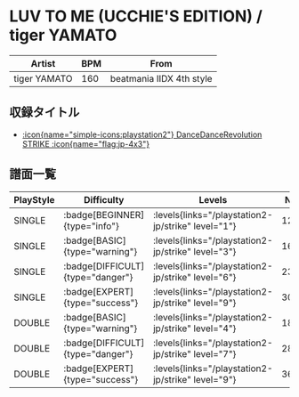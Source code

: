 # LUV TO ME (UCCHIE'S EDITION) / tiger YAMATO

|Artist|BPM|From|
|------|---|----|
|tiger YAMATO|160|beatmania IIDX 4th style|

## 収録タイトル

- [:icon{name="simple-icons:playstation2"} DanceDanceRevolution STRIKE :icon{name="flag:jp-4x3"}](/playstation2-jp/strike)

## 譜面一覧

|PlayStyle|Difficulty|Levels|Notes|Movie|
|---------|----------|------|-----|-----|
|SINGLE| :badge[BEGINNER]{type="info"}| :levels{links="/playstation2-jp/strike" level="1"}|127/1||
|SINGLE| :badge[BASIC]{type="warning"}| :levels{links="/playstation2-jp/strike" level="3"}|168/5||
|SINGLE| :badge[DIFFICULT]{type="danger"}| :levels{links="/playstation2-jp/strike" level="6"}|234/12||
|SINGLE| :badge[EXPERT]{type="success"}| :levels{links="/playstation2-jp/strike" level="9"}|307/15||
|DOUBLE| :badge[BASIC]{type="warning"}| :levels{links="/playstation2-jp/strike" level="4"}|184/7||
|DOUBLE| :badge[DIFFICULT]{type="danger"}| :levels{links="/playstation2-jp/strike" level="7"}|286/9||
|DOUBLE| :badge[EXPERT]{type="success"}| :levels{links="/playstation2-jp/strike" level="9"}|362/12||
